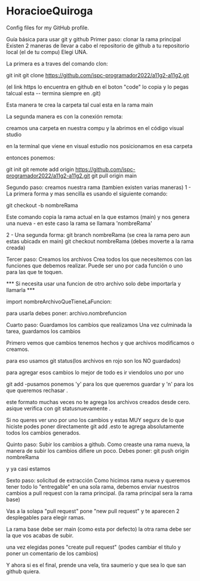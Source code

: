 # HoracioeQuiroga
Config files for my GitHub profile.

Guía básica para usar git y github
Primer paso: clonar la rama principal
Existen 2 maneras de llevar a cabo el repositorio de github a tu repositorio local (el de tu compu) Elegi UNA.

La primera es a traves del comando clon:

git init git clone https://github.com/ispc-programador2022/a11g2-a11g2.git

(el link https lo encuentra en github en el boton "code" lo copia y lo pegas talcual esta -- termina siempre en .git)

Esta manera te crea la carpeta tal cual esta en la rama main

La segunda manera es con la conexión remota:

creamos una carpeta en nuestra compu y la abrimos en el código visual studio

en la terminal que viene en visual estudio nos posicionamos en esa carpeta

entonces ponemos:

git init git remote add origin https://github.com/ispc-programador2022/a11g2-a11g2.git git pull origin main

Segundo paso: creamos nuestra rama (tambien existen varias maneras)
1 - La primera forma y mas sencilla es usando el siguiente comando:

git checkout -b nombreRama

Este comando copia la rama actual en la que estamos (main) y nos genera una nueva - en este caso la rama se llamara 'nombreRama'

2 - Una segunda forma: git branch nombreRama (se crea la rama pero aun estas ubicadx en main) git checkout nombreRama (debes moverte a la rama creada)

Tercer paso: Creamos los archivos
Crea todos los que necesitemos con las funciones que debemos realizar. Puede ser uno por cada función o uno para las que te toquen.

*** Si necesita usar una funcion de otro archivo solo debe importarla y llamarla ***

import nombreArchivoQueTieneLaFuncion:

para usarla debes poner: archivo.nombrefuncion

Cuarto paso: Guardamos los cambios que realizamos
Una vez culminada la tarea, guardamos los cambios

Primero vemos que cambios tenemos hechos y que archivos modificamos o creamos.

para eso usamos git status(los archivos en rojo son los NO guardados)

para agregar esos cambios lo mejor de todo es ir viendolos uno por uno

git add -pusamos ponemos 'y' para los que queremos guardar y 'n' para los que queremos rechasar .

este formato muchas veces no te agrega los archivos creados desde cero. asique verifica con git statusnuevamente .

Si no queres ver uno por uno los cambios y estas MUY segurx de lo que hiciste podes poner directamente git add .esto te agrega absolutamente todos los cambios generados.

Quinto paso: Subir los cambios a github.
Como creaste una rama nueva, la manera de subir los cambios difiere un poco. Debes poner: git push origin nombreRama

y ya casi estamos

Sexto paso: solicitud de extracción
Como hicimos rama nueva y queremos tener todo lo "entregable" en una sola rama, debemos enviar nuestros cambios a pull request con la rama principal. (la rama principal sera la rama base)

Vas a la solapa "pull request" pone "new pull request" y te aparecen 2 desplegables para elegir ramas.

La rama base debe ser main (como esta por defecto) la otra rama debe ser la que vos acabas de subir.

una vez elegidas pones "create pull request" (podes cambiar el titulo y poner un comentario de los cambios)

Y ahora si es el final, prende una vela, tira saumerio y que sea lo que san github quiera.
